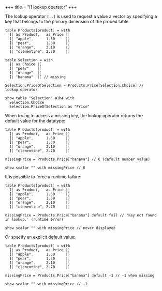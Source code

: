 +++
title = "[] lookup operator"
+++

The lookup operator `[..]` is used to request a value a vector by specifying a key that belongs to the primary dimension of the probed table.

```envision
table Products[product] = with
  [| as Product,   as Price |]
  [| "apple",      1.50     |]
  [| "pear",       1.30     |]
  [| "orange",     2.10     |]
  [| "clementine", 2.70     |]
 
table Selection = with
  [| as Choice |]
  [| "pear"    |]
  [| "orange"  |]
  [| "banana"  |] // missing

Selection.PriceOfSelection = Products.Price[Selection.Choice] // lookup operator

show table "Selection" a1b4 with
  Selection.Choice
  Selection.PriceOfSelection as "Price"
```

When trying to access a missing key, the lookup operator returns the default value for the datatype:

```envision
table Products[product] = with
  [| as Product,   as Price |]
  [| "apple",      1.50     |]
  [| "pear",       1.30     |]
  [| "orange",     2.10     |]
  [| "clementine", 2.70     |]
 
missingPrice = Products.Price["banana"] // 0 (default number value)

show scalar "" with missingPrice // 0
```

It is possible to force a runtime failure:

```envision
table Products[product] = with
  [| as Product,   as Price |]
  [| "apple",      1.50     |]
  [| "pear",       1.30     |]
  [| "orange",     2.10     |]
  [| "clementine", 2.70     |]
 
missingPrice = Products.Price["banana"] default fail // 'Key not found in lookup.' (runtime error)

show scalar "" with missingPrice // never displayed
```

Or specify an explicit default value:

```envision
table Products[product] = with
  [| as Product,   as Price |]
  [| "apple",      1.50     |]
  [| "pear",       1.30     |]
  [| "orange",     2.10     |]
  [| "clementine", 2.70     |]
 
missingPrice = Products.Price["banana"] default -1 // -1 when missing

show scalar "" with missingPrice // -1
```
